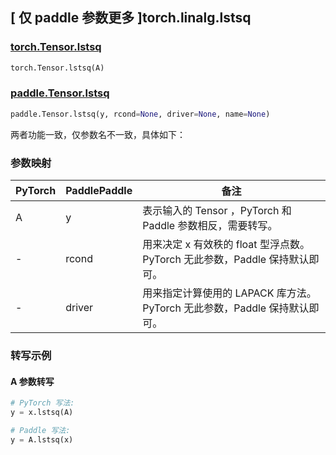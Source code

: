 ## [ 仅 paddle 参数更多 ]torch.linalg.lstsq

### [torch.Tensor.lstsq](https://pytorch.org/docs/1.9.0/generated/torch.Tensor.lstsq.html?highlight=torch%20tensor%20lstsq#torch.Tensor.lstsq)

```python
torch.Tensor.lstsq(A)
```

### [paddle.Tensor.lstsq]()

```python
paddle.Tensor.lstsq(y, rcond=None, driver=None, name=None)
```

两者功能一致，仅参数名不一致，具体如下：

### 参数映射

| PyTorch | PaddlePaddle | 备注                                                                        |
| ------- | ------------ | --------------------------------------------------------------------------- |
| A       | y            | 表示输入的 Tensor ，PyTorch 和 Paddle 参数相反，需要转写。                  |
| -       | rcond        | 用来决定 x 有效秩的 float 型浮点数。PyTorch 无此参数，Paddle 保持默认即可。 |
| -       | driver       | 用来指定计算使用的 LAPACK 库方法。PyTorch 无此参数，Paddle 保持默认即可。   |

### 转写示例

#### A 参数转写

```python
# PyTorch 写法:
y = x.lstsq(A)

# Paddle 写法:
y = A.lstsq(x)
```
